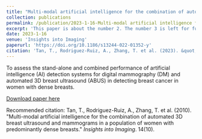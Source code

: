 ```yaml
---
title: "Multi-modal artificial intelligence for the combination of automated 3D breast ultrasound and mammograms in a population of women with predominantly dense breasts"
collection: publications
permalink: /publication/2023-1-16-Multi-modal artificial intelligence for the combination of automated 3D breast ultrasound and mammograms in a population of women with predominantly dense breasts
excerpt: 'This paper is about the number 2. The number 3 is left for future work.'
date: 2023-1-16
venue: 'Insights into Imaging'
paperurl: 'https://doi.org/10.1186/s13244-022-01352-y'
citation: 'Tan, T., Rodriguez-Ruiz, A., Zhang, T. et al. (2023). &quot;Multi-modal artificial intelligence for the combination of automated 3D breast ultrasound and mammograms in a population of women with predominantly dense breasts.&quot; <i>Insights into Imaging</i>. 14(10).'
---
```

To assess the stand-alone and combined performance of artificial intelligence (AI) detection systems for digital mammography (DM) and automated 3D breast ultrasound (ABUS) in detecting breast cancer in women with dense breasts.

[Download paper here](https://doi.org/10.1186/s13244-022-01352-y)

Recommended citation: Tan, T., Rodriguez-Ruiz, A., Zhang, T. et al. (2010). "Multi-modal artificial intelligence for the combination of automated 3D breast ultrasound and mammograms in a population of women with predominantly dense breasts." <i>Insights into Imaging</i>. 14(10).

